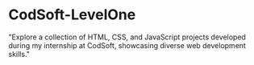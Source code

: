 # CodSoft-LevelOne
 "Explore a collection of HTML, CSS, and JavaScript projects developed during my internship at CodSoft, showcasing diverse web development skills."
